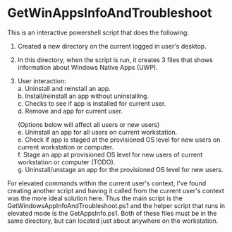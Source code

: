 # GetWinAppsInfoAndTroubleshoot
This is an interactive powershell script that does the following:
1. Created a new directory on the current logged in user's desktop.
2. In this directory, when the script is run, it creates 3 files that shows information about Windows Native Apps (UWP).
3. User interaction:<br />
   a. Uninstall and reinstall an app.<br />
   b. Install/reinstall an app without uninstalling.<br />
   c. Checks to see if app is installed for current user. <br />
   d. Remove and app for current user.<br />
   
   (Options below will affect all users or new users)<br />
   e. Uninstall an app for all users on current workstation. <br />
   e. Check if app is staged at the provisioned OS level for new users on current workstation or computer. <br />
   f. Stage an app at provisioned OS level for new users of current workstation or computer (TODO). <br />
   g. Uninstall/unstage an app for the provisioned OS level for new users. <br />
 
 For elevated commands within the current user's context, I've found creating another script and having it called from the 
 current user's context was the more ideal solution here. Thus the main script is the GetWindowsAppInfoAndTroubleshoot.ps1 
 and the helper script that runs in elevated mode is the GetAppsInfo.ps1. Both of these files must be in the same directory,
 but can located just about anywhere on the workstation.
